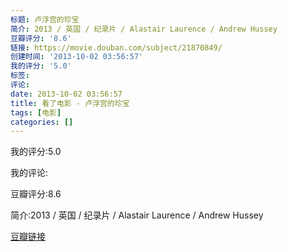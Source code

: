 ```yaml
---
标题: 卢浮宫的珍宝
简介: 2013 / 英国 / 纪录片 / Alastair Laurence / Andrew Hussey
豆瓣评分: '8.6'
链接: https://movie.douban.com/subject/21870849/
创建时间: '2013-10-02 03:56:57'
我的评分: '5.0'
标签:
评论:
date: 2013-10-02 03:56:57
title: 看了电影 - 卢浮宫的珍宝
tags: [电影]
categories: []
---
```


我的评分:5.0

我的评论:

豆瓣评分:8.6

简介:2013 / 英国 / 纪录片 / Alastair Laurence / Andrew Hussey

[豆瓣链接](https://movie.douban.com/subject/21870849/)

